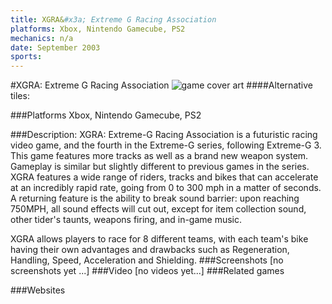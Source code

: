 ```yaml
---
title: XGRA&#x3a; Extreme G Racing Association
platforms: Xbox, Nintendo Gamecube, PS2
mechanics: n/a
date: September 2003
sports: 
---
```

#XGRA: Extreme G Racing Association
![game cover art](//images.igdb.com/igdb/image/upload/t_cover_big/hxgff8pznlrbk3cyogro.jpg "Logo Title Text 1")
####Alternative tiles:

###Platforms
Xbox, Nintendo Gamecube, PS2

###Description:
XGRA: Extreme-G Racing Association is a futuristic racing video game, and the fourth in the Extreme-G series, following Extreme-G 3. This game features more tracks as well as a brand new weapon system. 
Gameplay is similar but slightly different to previous games in the series. XGRA features a wide range of riders, tracks and bikes that can accelerate at an incredibly rapid rate, going from 0 to 300 mph in a matter of seconds. A returning feature is the ability to break sound barrier: upon reaching 750MPH, all sound effects will cut out, except for item collection sound, other tider's taunts, weapons firing, and in-game music. 
 
XGRA allows players to race for 8 different teams, with each team's bike having their own advantages and drawbacks such as Regeneration, Handling, Speed, Acceleration and Shielding.
###Screenshots
[no screenshots yet ...]
###Video
[no videos yet...]
###Related games

###Websites

